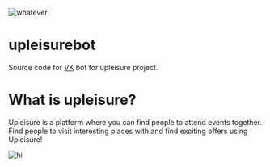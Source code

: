 ![whatever](https://sun9-67.userapi.com/c855620/v855620152/32214/CXw58ufK6mw.jpg "Upleisure")
# upleisurebot
Source code for [VK](vk.com) bot for upleisure project.
# What is upleisure?
Upleisure is a platform where you can find people to attend events together. Find people to visit interesting places with and find exciting offers using Upleisure!


![hi](https://sun9-39.userapi.com/c845520/v845520388/1f4062/wpz5d5g1m2M.jpg "Space")
